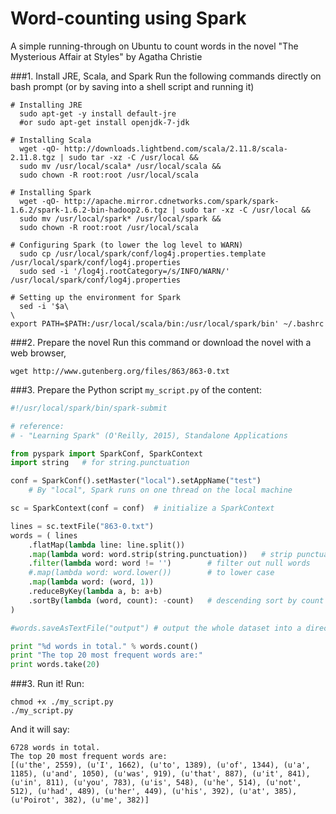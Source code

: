 # Word-counting using Spark

A simple running-through on Ubuntu to count words in the novel "The Mysterious Affair at Styles" by Agatha Christie

###1. Install JRE, Scala, and Spark
Run the following commands directly on bash prompt (or by saving into a shell script and running it)
```
# Installing JRE
  sudo apt-get -y install default-jre
  #or sudo apt-get install openjdk-7-jdk

# Installing Scala
  wget -qO- http://downloads.lightbend.com/scala/2.11.8/scala-2.11.8.tgz | sudo tar -xz -C /usr/local &&
  sudo mv /usr/local/scala* /usr/local/scala &&
  sudo chown -R root:root /usr/local/scala

# Installing Spark
  wget -qO- http://apache.mirror.cdnetworks.com/spark/spark-1.6.2/spark-1.6.2-bin-hadoop2.6.tgz | sudo tar -xz -C /usr/local &&
  sudo mv /usr/local/spark* /usr/local/spark &&
  sudo chown -R root:root /usr/local/scala

# Configuring Spark (to lower the log level to WARN)
  sudo cp /usr/local/spark/conf/log4j.properties.template /usr/local/spark/conf/log4j.properties
  sudo sed -i '/log4j.rootCategory=/s/INFO/WARN/' /usr/local/spark/conf/log4j.properties

# Setting up the environment for Spark
  sed -i '$a\
\
export PATH=$PATH:/usr/local/scala/bin:/usr/local/spark/bin' ~/.bashrc
```

###2. Prepare the novel
Run this command or download the novel with a web browser,
```
wget http://www.gutenberg.org/files/863/863-0.txt
```

###3. Prepare the Python script `my_script.py` of the content:
```python
#!/usr/local/spark/bin/spark-submit

# reference:
# - "Learning Spark" (O'Reilly, 2015), Standalone Applications

from pyspark import SparkConf, SparkContext
import string   # for string.punctuation

conf = SparkConf().setMaster("local").setAppName("test")
    # By "local", Spark runs on one thread on the local machine

sc = SparkContext(conf = conf)  # initialize a SparkContext

lines = sc.textFile("863-0.txt")
words = ( lines
    .flatMap(lambda line: line.split())     
    .map(lambda word: word.strip(string.punctuation))   # strip punctuation characters
    .filter(lambda word: word != '')        # filter out null words
    #.map(lambda word: word.lower())        # to lower case
    .map(lambda word: (word, 1))   
    .reduceByKey(lambda a, b: a+b)
    .sortBy(lambda (word, count): -count)   # descending sort by count
)

#words.saveAsTextFile("output") # output the whole dataset into a directory

print "%d words in total." % words.count()
print "The top 20 most frequent words are:"
print words.take(20)
```

###3. Run it!
Run:
```
chmod +x ./my_script.py
./my_script.py
```

And it will say:
```
6728 words in total.
The top 20 most frequent words are:
[(u'the', 2559), (u'I', 1662), (u'to', 1389), (u'of', 1344), (u'a', 1185), (u'and', 1050), (u'was', 919), (u'that', 887), (u'it', 841), (u'in', 811), (u'you', 783), (u'is', 548), (u'he', 514), (u'not', 512), (u'had', 489), (u'her', 449), (u'his', 392), (u'at', 385), (u'Poirot', 382), (u'me', 382)]
```
